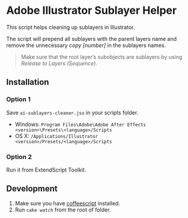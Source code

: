 # Adobe Illustrator Sublayer Helper

This script helps cleaning up sublayers in Illustrator. 

The script will prepend all sublayers with the parent layers name and remove the unnecessary *copy [number]* in the sublayers names.

> Make sure that the root layer’s subobjects are sublayers by using *Release to Layers (Sequence)*.

## Installation

### Option 1

Save `ai-sublayers-cleaner.jsx` in your scripts folder.

- Windows: `Program Files\Adobe\Adobe After Effects <version>\Presets\<language>/Scripts`
- OS X: `/Applications/Illustrator <version>/Presets/<language>/Scripts`

### Option 2

Run it from ExtendScript Toolkit.

## Development

1. Make sure you have [coffeescript](http://coffeescript.org) installed.
2. Run `cake watch` from the root of folder.